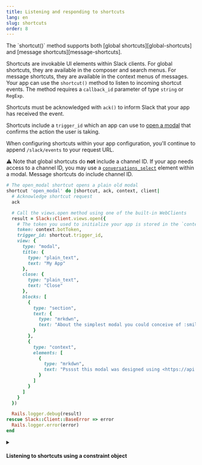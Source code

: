 ```yaml
---
title: Listening and responding to shortcuts
lang: en
slug: shortcuts
order: 8
---
```

<div class="primary-wrapper" markdown="1">
  <div class="section-description" markdown="1">
The `shortcut()` method supports both [global shortcuts][global-shortcuts] and
[message shortcuts][message-shortcuts].

Shortcuts are invokable UI elements within Slack clients. For global shortcuts,
they are available in the composer and search menus. For message shortcuts, they
are available in the context menus of messages. Your app can use the
`shortcut()` method to listen to incoming shortcut events. The method requires a
`callback_id` parameter of type `string` or `RegExp`.

Shortcuts must be acknowledged with `ack()` to inform Slack that your app has
received the event.

Shortcuts include a `trigger_id` which an app can use to
[open a modal](#creating-modals) that confirms the action the user is taking.

When configuring shortcuts within your app configuration, you'll continue to
append `/slack/events` to your request URL.

⚠️ Note that global shortcuts do **not** include a channel ID. If your app needs
access to a channel ID, you may use a [`conversations_select`][conv-select]
element within a modal. Message shortcuts do include channel ID.
</div>

```ruby
# The open_modal shortcut opens a plain old modal
shortcut 'open_modal' do |shortcut, ack, context, client|
  # Acknowledge shortcut request
  ack

  # Call the views.open method using one of the built-in WebClients
  result = Slack::Client.views.open({
    # The token you used to initialize your app is stored in the `context` object
    token: context.botToken,
    trigger_id: shortcut.trigger_id,
    view: {
      type: "modal",
      title: {
        type: "plain_text",
        text: "My App"
      },
      close: {
        type: "plain_text",
        text: "Close"
      },
      blocks: [
        {
          type: "section",
          text: {
            type: "mrkdwn",
            text: "About the simplest modal you could conceive of :smile:\n\nMaybe <https://api.slack.com/reference/block-kit/interactive-components|*make the modal interactive*> or <https://api.slack.com/surfaces/modals/using#modifying|*learn more advanced modal use cases*>."
          }
        },
        {
          type: "context",
          elements: [
            {
              type: "mrkdwn",
              text: "Psssst this modal was designed using <https://api.slack.com/tools/block-kit-builder|*Block Kit Builder*>"
            }
          ]
        }
      ]
    }
  })

  Rails.logger.debug(result)
rescue Slack::Client::BaseError => error
  Rails.logger.error(error)
end
```
</div>

<details class="secondary-wrapper" markdown="1">
  <summary class="section-head" markdown="0">
    <h4>Listening to shortcuts using a constraint object</h4>
  </summary>

  <div class="details-content" markdown="1">

<div class="section-description" markdown="1">
  You can use a constraints object to listen to `callback_id`s, and `type`s.
  Constraints in the object can be of type string or RegExp object.
</div>

```ruby
# Your middleware will only be called when the callback_id matches 'open_modal' AND the type matches 'message_action'
shortcut callback_id: 'open_modal', type: 'message_action' do |shortcut, context|
  # Acknowledge shortcut request
  ack

  # Call the views.open method using one of the built-in WebClients
  result = client.views.open({
    # The token you used to initialize your app is stored in the `context` object
    token: context.botToken,
    trigger_id: shortcut.trigger_id,
    view: {
      type: "modal",
      title: {
        type: "plain_text",
        text: "My App"
      },
      close: {
        type: "plain_text",
        text: "Close"
      },
      blocks: [
        {
          type: "section",
          text: {
            type: "mrkdwn",
            text: "About the simplest modal you could conceive of :smile:\n\nMaybe <https://api.slack.com/reference/block-kit/interactive-components|*make the modal interactive*> or <https://api.slack.com/surfaces/modals/using#modifying|*learn more advanced modal use cases*>."
          }
        },
        {
          type: "context",
          elements: [
            {
              type: "mrkdwn",
              text: "Psssst this modal was designed using <https://api.slack.com/tools/block-kit-builder|*Block Kit Builder*>"
            }
          ]
        }
      ]
    }
  })

  Rails.logger.debug(result)
rescue Slack::Client::BaseError => error
  Rails.logger.error(error)
end
```
</div>
</details>

[global-shortcuts]: https://api.slack.com/interactivity/shortcuts/using#global_shortcuts
[message-shortcuts]: https://api.slack.com/interactivity/shortcuts/using#message_shortcuts
[conv-select]: https://api.slack.com/reference/block-kit/block-elements#conversation_select
